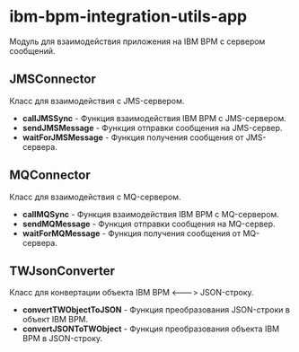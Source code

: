 # ibm-bpm-integration-utils-app

Модуль для взаимодействия приложения на IBM BPM с сервером сообщений.

## JMSConnector

Класс для взаимодействия с JMS-сервером.

* **callJMSSync** - Функция взаимодействия IBM BPM c JMS-сервером.
* **sendJMSMessage** - Функция отправки сообщения на JMS-сервер.
* **waitForJMSMessage** - Функция получения сообщения от JMS-сервера.

## MQConnector

Класс для взаимодействия с MQ-сервером.

* **callMQSync** - Функция взаимодействия IBM BPM c MQ-сервером.
* **sendMQMessage** - Функция отправки сообщения на MQ-сервер.
* **waitForMQMessage** - Функция получения сообщения от MQ-сервера.

## TWJsonConverter

Класс для конвертации объекта IBM BPM <---> JSON-строку.

* **convertTWObjectToJSON** - Функция преобразования JSON-строки в объект IBM BPM.
* **convertJSONToTWObject** - Функция преобразования объекта IBM BPM в JSON-строку.